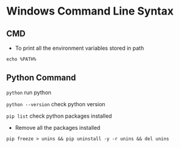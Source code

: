 # Windows Command Line Syntax

## CMD
- To print all the environment variables stored in path
```shell
echo %PATH%
```




## Python Command
```python``` run python

```python --version``` check python version

```pip list``` check python packages installed

- Remove all the packages installed
```shell
pip freeze > unins && pip uninstall -y -r unins && del unins
```